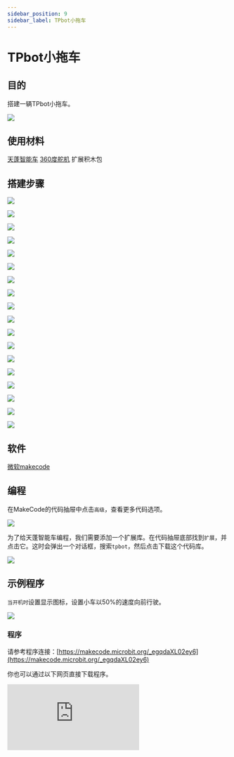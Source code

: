 ```yaml
---
sidebar_position: 9
sidebar_label: TPbot小拖车
---
```


# TPbot小拖车

## 目的

搭建一辆TPbot小拖车。


![](./images/tpbot-brick-expansion-case-09-01.png)

## 使用材料


[天蓬智能车](https://www.elecfreaks.com/tpbot.html)
[360度舵机](https://www.elecfreaks.com/geekservo-2kg-360-degrees-compatible-with-lego.html)
扩展积木包



## 搭建步骤

![](./images/tpbot-brick-expansion-step-09-01.png)

![](./images/tpbot-brick-expansion-step-09-02.png)

![](./images/tpbot-brick-expansion-step-09-03.png)

![](./images/tpbot-brick-expansion-step-09-04.png)

![](./images/tpbot-brick-expansion-step-09-05.png)

![](./images/tpbot-brick-expansion-step-09-06.png)

![](./images/tpbot-brick-expansion-step-09-07.png)

![](./images/tpbot-brick-expansion-step-09-08.png)

![](./images/tpbot-brick-expansion-step-09-09.png)

![](./images/tpbot-brick-expansion-step-09-10.png)

![](./images/tpbot-brick-expansion-step-09-11.png)

![](./images/tpbot-brick-expansion-step-09-12.png)

![](./images/tpbot-brick-expansion-step-09-13.png)

![](./images/tpbot-brick-expansion-step-09-14.png)

![](./images/tpbot-brick-expansion-step-09-15.png)

![](./images/tpbot-brick-expansion-step-09-16.png)

![](./images/tpbot-brick-expansion-step-09-17.png)

![](./images/tpbot-brick-expansion-step-09-18.png)

## 软件

[微软makecode](https://makecode.microbit.org/#)


## 编程



在MakeCode的代码抽屉中点击`高级`，查看更多代码选项。

![](./images/tpbot-brick-expansion-case-01-03.png)

为了给天蓬智能车编程，我们需要添加一个扩展库。在代码抽屉底部找到`扩展`，并点击它。这时会弹出一个对话框，搜索`tpbot`，然后点击下载这个代码库。

![](./images/tpbot-brick-expansion-case-01-04.png)


## 示例程序

`当开机时`设置显示图标，设置小车以50%的速度向前行驶。

![](./images/tpbot-brick-expansion-case-03-05.png)


### 程序

请参考程序连接：[https://makecode.microbit.org/_egqdaXL02ey6](https://makecode.microbit.org/_egqdaXL02ey6)

你也可以通过以下网页直接下载程序。

<div
    style={{
        position: 'relative',
        paddingBottom: '60%',
        overflow: 'hidden',
    }}
>
    <iframe
        src="https://makecode.microbit.org/_egqdaXL02ey6"
        frameborder="0"
        sandbox="allow-popups allow-forms allow-scripts allow-same-origin"
        style={{
            position: 'absolute',
            width: '100%',
            height: '100%',
        }}
    />
</div>

## 结论


小车向前行驶。
